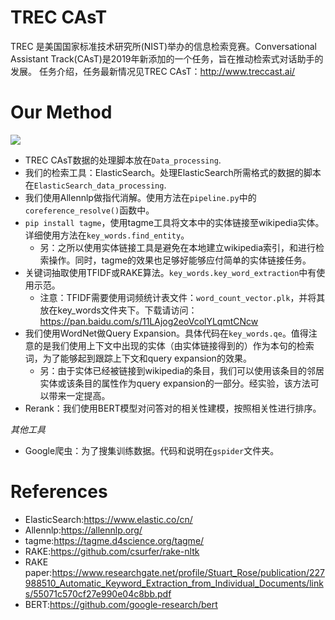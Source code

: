 # TREC CAsT

TREC 是美国国家标准技术研究所(NIST)举办的信息检索竞赛。Conversational Assistant Track(CAsT)是2019年新添加的一个任务，旨在推动检索式对话助手的发展。
任务介绍，任务最新情况见TREC CAsT：http://www.treccast.ai/

# Our Method

![](https://github.com/nine09/TREC_CAsT_ECNU-ICA/blob/master/pics/our_method.png)

- TREC CAsT数据的处理脚本放在`Data_processing`.
- 我们的检索工具：ElasticSearch。处理ElasticSearch所需格式的数据的脚本在`ElasticSearch_data_processing`.
- 我们使用Allennlp做指代消解。使用方法在`pipeline.py`中的`coreference_resolve()`函数中。
- `pip install tagme`，使用tagme工具将文本中的实体链接至wikipedia实体。详细使用方法在`key_words.find_entity`。
	- 另：之所以使用实体链接工具是避免在本地建立wikipedia索引，和进行检索操作。同时，tagme的效果也足够好能够应付简单的实体链接任务。
- 关键词抽取使用TFIDF或RAKE算法。`key_words.key_word_extraction`中有使用示范。
	- 注意：TFIDF需要使用词频统计表文件：`word_count_vector.plk`，并将其放在key_words文件夹下。下载请访问：https://pan.baidu.com/s/11LAjog2eoVcolYLqmtCNcw
- 我们使用WordNet做Query Expansion。具体代码在`key_words.qe`。值得注意的是我们使用上下文中出现的实体（由实体链接得到的）作为本句的检索词，为了能够起到跟踪上下文和query expansion的效果。
	- 另：由于实体已经被链接到wikipedia的条目，我们可以使用该条目的邻居实体或该条目的属性作为query expansion的一部分。经实验，该方法可以带来一定提高。
- Rerank：我们使用BERT模型对问答对的相关性建模，按照相关性进行排序。

*其他工具*
- Google爬虫：为了搜集训练数据。代码和说明在`gspider`文件夹。

# References

- ElasticSearch:https://www.elastic.co/cn/
- Allennlp:https://allennlp.org/
- tagme:https://tagme.d4science.org/tagme/
- RAKE:https://github.com/csurfer/rake-nltk
- RAKE paper:https://www.researchgate.net/profile/Stuart_Rose/publication/227988510_Automatic_Keyword_Extraction_from_Individual_Documents/links/55071c570cf27e990e04c8bb.pdf
- BERT:https://github.com/google-research/bert